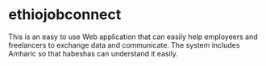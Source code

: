 ﻿# ethiojobconnect
This is an easy to use Web application that can easily help employeers and freelancers to exchange data and communicate. The system includes Amharic so that habeshas can understand it easily.  
